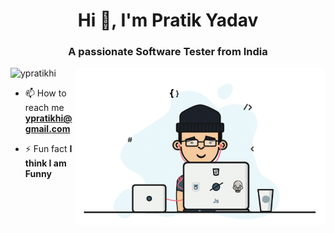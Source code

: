 
<h1 align="center">Hi 👋, I'm Pratik Yadav</h1>
<h3 align="center">A passionate Software Tester from India</h3>
<img align='right' alt="coding" width="400"  src="https://raw.githubusercontent.com/AlaeddineMessadi/AlaeddineMessadi/main/web-developer-chilling.gif">

<p align="left"> <img src="https://komarev.com/ghpvc/?username=ypratikhi&label=Profile%20views&color=0e75b6&style=flat" alt="ypratikhi" /> </p>

- 📫 How to reach me **ypratikhi@gmail.com**

- ⚡ Fun fact **I think I am Funny**





